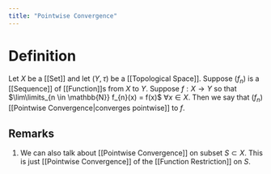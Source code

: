 ```yaml
---
title: "Pointwise Convergence"
---
```


# Definition
Let $X$ be a [[Set]] and let $(Y, \tau)$ be a [[Topological Space]]. Suppose $(f_{n})$ is a [[Sequence]] of [[Function]]s from $X$ to $Y$. Suppose $f: X \to Y$ so that $\lim\limits_{n \in \mathbb{N}} f_{n}(x) = f(x)$ $\forall x \in X$. Then we say that $(f_{n})$ [[Pointwise Convergence|converges pointwise]] to $f$.

## Remarks
1. We can also talk about [[Pointwise Convergence]] on subset $S \subset X$. This is just [[Pointwise Convergence]] of the [[Function Restriction]] on $S$.